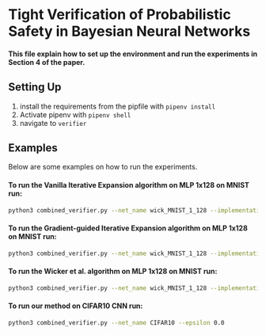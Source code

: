 
# Tight Verification of Probabilistic Safety in Bayesian Neural Networks

#### This file explain how to set up the environment and run the experiments in Section 4 of the paper.

## Setting Up

1. install the requirements from the pipfile with `pipenv install`
2. Activate pipenv with `pipenv shell`
3. navigate to `verifier`



## Examples

Below are some examples on how to run the experiments.

#### To run the Vanilla Iterative Expansion algorithm on MLP 1x128 on MNIST run:

```bash
python3 combined_verifier.py --net_name wick_MNIST_1_128 --implementation ours --dynamic_grad_ratio 0
```

#### To run the Gradient-guided Iterative Expansion algorithm on MLP 1x128 on MNIST run:

```bash
python3 combined_verifier.py --net_name wick_MNIST_1_128 --implementation ours
```

#### To run the Wicker et al. algorithm on MLP 1x128 on MNIST run:
```bash
python3 combined_verifier.py --net_name wick_MNIST_1_128 --implementation wicker --grad_stepsize 10
```

#### To run our method on CIFAR10 CNN run:
```bash
python3 combined_verifier.py --net_name CIFAR10 --epsilon 0.0
```
